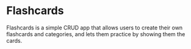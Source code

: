 # Flashcards 

Flashcards is a simple CRUD app that allows users to create their own flashcards and categories, and lets them practice by showing them the cards. 